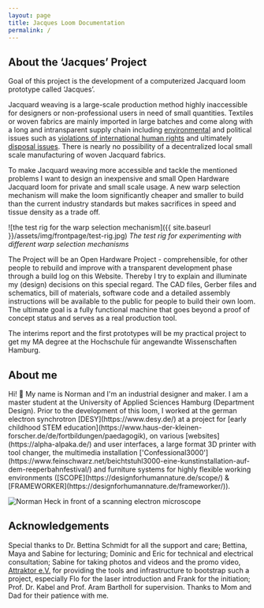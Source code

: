 ```yaml
---
layout: page
title: Jacques Loom Documentation
permalink: /
---
```


## About the ‘Jacques’ Project

Goal of this project is the development of a computerized Jacquard loom prototype called ‘Jacques’.

Jacquard weaving is a large-scale production method highly inaccessible for designers or non-professional users in need of small quantities. Textiles or woven fabrics are mainly imported in large batches and come along with a long and intransparent supply chain including [environmental](https://earth.org/fast-fashions-detrimental-effect-on-the-environment/) and political issues such as [violations of international human rights](https://www.nytimes.com/interactive/2019/11/16/world/asia/china-xinjiang-documents.html) and ultimately [disposal issues](https://www.textilemountainfilm.com/about). There is nearly no possibility of a decentralized local small scale manufacturing of woven Jacquard fabrics.

To make Jacquard weaving more accessible and tackle the mentioned problems I want to design an inexpensive and small Open Hardware Jacquard loom for private and small scale usage. A new warp selection mechanism will make the loom significantly cheaper and smaller to build than the current industry standards but makes sacrifices in speed and tissue density as a trade off.

![the test rig for the warp selection mechanism]({{ site.baseurl }}/assets/img/frontpage/test-rig.jpg)
*The test rig for experimenting with different warp selection mechanisms*

The Project will be an Open Hardware Project - comprehensible, for other people to rebuild and improve with a transparent development phase through a build log on this Website. Thereby I try to explain and illuminate my (design) decisions on this special regard. The CAD files, Gerber files and schematics, bill of materials, software code and a detailed assembly instructions will be available to the public for people to build their own loom. The ultimate goal is a fully functional machine that goes beyond a proof of concept status and serves as a real production tool.

The interims report and the first prototypes will be my practical project to get my MA degree at the Hochschule für angewandte Wissenschaften Hamburg.

## About me

<div class="grid grid-cols-1 md:grid-cols-3 gap-8">
    <div class="col-span-1 md:col-span-2">
        <p markdown="1">
            Hi! 👋 My name is Norman and I'm an industrial designer and maker. I am a master student at the University of Applied Sciences Hamburg (Department Design). Prior to the development of this loom, I worked at the german electron synchrotron [DESY](https://www.desy.de/) at a project for [early childhood STEM education](https://www.haus-der-kleinen-forscher.de/de/fortbildungen/paedagogik), on various [websites](https://alpha-alpaka.de/) and user interfaces, a large format 3D printer with tool changer, the multimedia installation ['Confessional3000'](https://www.feinschwarz.net/beichtstuhl3000-eine-kunstinstallation-auf-dem-reeperbahnfestival/) and furniture systems for highly flexible working environments ([SCOPE](https://designforhumannature.de/scope/) & [FRAMEWORKER](https://designforhumannature.de/frameworker/)).
        </p>
    </div>
    <div>
        <img class="border-white border-[10px] rounded-md shadow-lg rotate-6 mx-auto max-w-[60%] md:max-w-full" src="{{ site.baseurl }}/assets/img/frontpage/norman.jpg" alt="Norman Heck in front of a scanning electron microscope">
    </div>
</div>


## Acknowledgements

Special thanks to Dr. Bettina Schmidt for all the support and care; Bettina, Maya and Sabine for lecturing; Dominic and Eric for technical and electrical consultation; Sabine for taking photos and videos and the promo video, [Attraktor e.V.](https://www.attraktor.org) for providing the tools and infrastructure to bootstrap such a project, especially Flo for the laser introduction and Frank for the initiation; Prof. Dr. Kabel and Prof. Aram Bartholl for supervision. Thanks to Mom and Dad for their patience with me.

